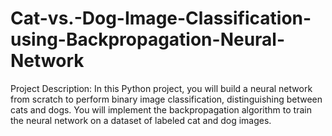 # Cat-vs.-Dog-Image-Classification-using-Backpropagation-Neural-Network
Project Description:  In this Python project, you will build a neural network from scratch to perform binary image classification, distinguishing between cats and dogs. You will implement the backpropagation algorithm to train the neural network on a dataset of labeled cat and dog images. 
